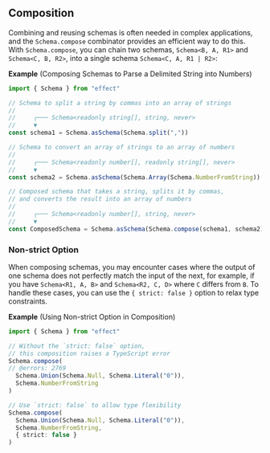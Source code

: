 ## Composition

Combining and reusing schemas is often needed in complex applications, and the `Schema.compose` combinator provides an efficient way to do this. With `Schema.compose`, you can chain two schemas, `Schema<B, A, R1>` and `Schema<C, B, R2>`, into a single schema `Schema<C, A, R1 | R2>`:

**Example** (Composing Schemas to Parse a Delimited String into Numbers)

```ts twoslash
import { Schema } from "effect"

// Schema to split a string by commas into an array of strings
//
//     ┌─── Schema<readonly string[], string, never>
//     ▼
const schema1 = Schema.asSchema(Schema.split(","))

// Schema to convert an array of strings to an array of numbers
//
//     ┌─── Schema<readonly number[], readonly string[], never>
//     ▼
const schema2 = Schema.asSchema(Schema.Array(Schema.NumberFromString))

// Composed schema that takes a string, splits it by commas,
// and converts the result into an array of numbers
//
//     ┌─── Schema<readonly number[], string, never>
//     ▼
const ComposedSchema = Schema.asSchema(Schema.compose(schema1, schema2))
```

### Non-strict Option

When composing schemas, you may encounter cases where the output of one schema does not perfectly match the input of the next, for example, if you have `Schema<R1, A, B>` and `Schema<R2, C, D>` where `C` differs from `B`. To handle these cases, you can use the `{ strict: false }` option to relax type constraints.

**Example** (Using Non-strict Option in Composition)

```ts twoslash
import { Schema } from "effect"

// Without the `strict: false` option,
// this composition raises a TypeScript error
Schema.compose(
// @errors: 2769
  Schema.Union(Schema.Null, Schema.Literal("0")),
  Schema.NumberFromString
)

// Use `strict: false` to allow type flexibility
Schema.compose(
  Schema.Union(Schema.Null, Schema.Literal("0")),
  Schema.NumberFromString,
  { strict: false }
)
```
